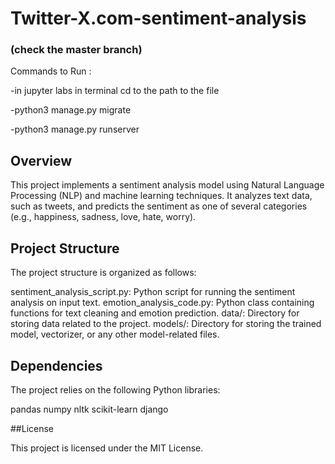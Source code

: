 # Twitter-X.com-sentiment-analysis
### (check the master branch)

Commands to Run :

-in jupyter labs in terminal cd to the path to the file

-python3 manage.py migrate

-python3 manage.py runserver

## Overview

This project implements a sentiment analysis model using Natural Language Processing (NLP) and machine learning techniques. It analyzes text data, such as tweets, and predicts the sentiment as one of several categories (e.g., happiness, sadness, love, hate, worry).

## Project Structure

The project structure is organized as follows:

sentiment_analysis_script.py: Python script for running the sentiment analysis on input text. emotion_analysis_code.py: Python class containing functions for text cleaning and emotion prediction. data/: Directory for storing data related to the project. models/: Directory for storing the trained model, vectorizer, or any other model-related files.

## Dependencies

The project relies on the following Python libraries:

pandas numpy nltk scikit-learn django

##License

This project is licensed under the MIT License.
